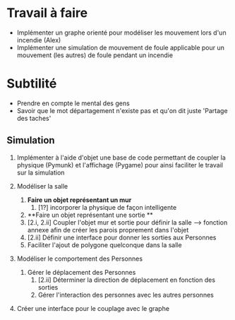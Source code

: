 # Travail à faire
- Implémenter un graphe orienté pour modéliser les mouvement lors d'un incendie (Alex)
- Implémenter une simulation de mouvement de foule applicable pour un mouvement  (les autres)
 de foule pendant un incendie

# Subtilité
- Prendre en compte le mental des gens
- Savoir que le mot départagement n'existe pas et qu'on dit juste 'Partage des taches'

## Simulation
1. Implémenter à l'aide d'objet une base de code permettant de
 coupler la physique (Pymunk) et l'affichage (Pygame) pour ainsi
 faciliter le travail sur la simulation

2. Modéliser la salle 
	1.  **Faire un objet représentant un mur**
		1. [1?] incorporer la physique de façon intelligente
	2. **Faire un objet représentant une sortie **
	3. [2.i, 2.ii] Coupler l'objet mur et sortie pour définir la salle  --> fonction annexe afin de créer les parois proprement dans l'objet
	4. [2.ii] Définir une interface pour donner les sorties aux Personnes
	5. Faciliter l'ajout de polygone quelconque dans la salle

3.  Modéliser le comportement des Personnes
	1. Gérer le déplacement des Personnes
		1. [2.ii] Déterminer la direction de déplacement en fonction des sorties
		2. Gérer l'interaction des personnes avec les autres personnes

4. Créer une interface pour le couplage avec le graphe
